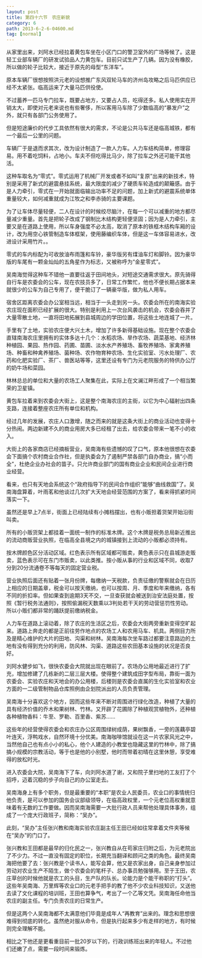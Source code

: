 ```yaml
---
layout: post
title: 第四十六节　农庄新貌
category: 6
path: 2013-6-2-6-04600.md
tag: [normal]
---
```


从家里出来，刘阿水已经拉着黄包车坐在小区门口的警卫室外的广场等候了。这是轻工业部车辆厂的研发试验品人力黄包车。目前只试生产了几辆。因为没有橡胶，所以做的轮子比较大，接近于原先的母型“东洋车”。

原本车辆厂很想按照洪元老的设想推广东风双轮马车的济州岛攻略之后马匹供应已经不太紧张。临高运来了大量马匹供役使。

不过蓄养一匹马专门拉车，既要占地方，又要占人员，吃得还多。私人使用实在开销太大，即使对元老来说也有些奢侈，所以客用马车除了少数临高的“暴发户”之外，就只有各部门公务使用了。

但是短途廉价的代步工具依然有很大的需求，不论是公共马车还是临高城铁，都有一个最后一公里的问题。

车辆厂于是退而求其次，改为设计制造了一款人力车。人力车结构简单，修理容易。用不着吃饲料，占地小。车夫不但吃得比马少，除了拉车之外还可能干其他活。

这种车取名为“零式”。零式运用了机械厂开发或者不如叫“复原”出来的新技术，特别是采用了新式的避震悬挂系统，最大限度的减少了硬质车轮造成的颠簸感。由于是人力牵引，零式在一开始就面临输出功率不足的问题，加上新式的避震系统单体重量较大，如何减重就成为江牧之和李赤骑的主要课题。

为了让车体尽量轻便，二人在设计的时候绞尽脑汁，在每一个可以减重的地方都尽量减少重量。首先是把轮子改成了钢制比木结构更轻便坚固；因为是人力牵引，主要又是在道路上使用，所以车身强度不必太高，取消了原本的铁框木结构车厢的设计，改为用空心铁管制造车体框架，使用藤编织车体，但是这一车体容易进水，改进设计采用竹片。。

零式的车内标配为可收放油布雨篷和车铃，豪华版另有煤油车灯和脚铃。因为豪华版的车尾有一颗金灿灿的五角星作为标志，又被称呼为“金星零式”。

吴南海觉得这种车不错他一直要往返于田间地头，对短途交通需求很大。原先骑得自行车是农委会的公车，现在农技员多了，日常工作繁忙，他也不便长期占据本来就很少的公车为自己专用了，便干脆订了一辆豪华版，做为私人用车。

宿舍区距离农委会办公室相当远，相当于一头走到另一头。农委会所在的南海实验农庄现在面积已经扩展的很大。特别是利用上一次台风袭击的机会，农委会吞并了大量零散土地，一直将田地拓展到县城周边的学田位置，将这些土地连城了一片。

手里有了土地，实验农庄便大兴土木，增加了许多新得基础设施。现在整个农委会直辖南海农庄里拥有的实体多达十几个：水稻农场、旱作农场、蔬菜基地、经济林种植园、果园、热作园、药圃、苗圃、淡水水产养殖场、畜牧养殖场、家禽养殖场、种畜和种禽养殖场、菌种场、农作物育种农场、生化实验室、污水处理厂、农药和化肥实验厂、茶厂、兽医站等等，这里还设有专门为元老院服务的特供办公厅的奶牛场和菜园。

林林总总的单位和大量的农场工人聚集在此，实际上在文澜江畔形成了一个相当繁荣的卫星镇。

黄包车拉着来到农委会大街上，这是整个南海农庄的主街，以它为中心辐射出四条支路，连接着整座农庄所有单位和机构。

经过几年的发展，农庄人口激增，随之而来的就是这条大街上的商业活动也变得十分热闹。两边新建不久的商业用房大多已经租了出去，给农委会带来一笔不小的收入。

大街上的各家商店已经摘板营业，吴南海有些遗憾的叹了口气，原本他很想在农委会下面搞个农村商业合作社，但是执委会为了遏制严禁各部门自办商业，搞“小而全”，杜绝企业办社会的苗子。只允许商业部门的国有商业企业和民间企业进行商业经营。

看来，也只有天地会系统这个“政府指导下的民间合作组织”能够“曲线救国”了。吴南海盘算着，叶雨茗和他谈过几次扩大天地会经营范围的方案了，看来得抓紧时间落实一下。

虽然还是早上7点半，街面上已经陆续有小摊档摆出，也有小贩担着货架开始沿街叫卖。

所有的小贩货架上都挂着一面统一制作的标准木牌。这个木牌是税务总局新近推出的流动商贩营业执照，在临高全县境之内的城镇接到上流动的小贩都必须持有。

按木牌颜色区分活动区域。红色表示所有区域都可贩卖，黄色表示只在县城游走贩卖，蓝色表示可在东门市贩卖，以此类推。按小贩从事的行业和区域不同，收取7分到20分流通卷不等每天的固定营业税。

营业执照后面还有贴着一张月份牌，每缴纳一天税款，负责征缴的警察就会在日历上相应的日期盖章，税金可以按天缴纳，也可以按周、月、季度和年来缴纳，各有不同的折扣率。但如果查到逾期3天不交，一旦查获就会被送到治安法庭处置，按照《暂行税务法通则》，按照偷漏税天数乘以3判处若干天的劳动营惩罚性劳动。所以小贩们都非常的踊跃提前缴纳税金。

人力车在道路上滚动着，除了农庄的生活区之后，农委会大街两旁重新变得空旷起来。道路上奔走的都是正前往劳作地点的农场工人和农用马车、机具。两侧目力所及是精心维护的大片的田地、沟渠和树林。吴南海每次坐车路过都要注意路边的土地有没有得到充分的利用，防风林、沟渠、道路这些农田基本设施的状况是否良好。

刘阿水健步如飞，很快农委会大院就出现在眼前了。农场办公用地最近进行了扩充，增加修建了几栋新的二层三层大楼。使得整个建筑成田字型布局，靠街一面为农委会、实验农庄和天地会的办公用楼，后楼则是农委会直属的生化实验室和农业方面的一二级管制物品仓库照例由企划院派出的人员负责管理。

吴南海十分喜欢这个地方，因而这些年来不断对周围进行绿化改造，种植了大量的具有经济价值的乔木和果树林、竹林。又开辟了花圃除了种植观赏植物外，还种植各种植物香料：牛至、罗勒、百里香、紫苏……

这些年的经营使得农委会和农庄办公区周围绿树成荫，果树飘香，一旁的莲藕亭碧叶连天，浮鸭戏水，自然环境十分优美。南海咖啡馆就设在这一片农家风光之中，当然他自己也有点小小的私心，他个人建造的小教堂也隐藏这里的竹林中，除了搞搞小规模的宗教活动，等于也是他的小别墅，他时而带着初晴在这里休憩，享受难得的放松时光。

进入农委会大院，吴南海下了车，向刘阿水道了谢，又和院子里扫地的工友打了个招呼，迈着沉稳的步子向自己的办公室走去。

吴南海身上有多个职务，但是最重要的“本职”是农业人民委员，农业口的事情统归他负责，是可以参加的国务会议部级领导，在临高政权里，一个元老位高权重就意味着有无数的工作要做。因而吴南海需要一大批行政人员来帮他处理具体事务，组成了一个庞大行政班子，简称：“吴办”。

此刻，“吴办”主任张兴教和南海实验农庄副主任王田已经如往常拿着文件夹等候在“吴办”的门口了。

张兴教和王田都是最早的归化民之一，张兴教自从在苟家庄归附之后，为元老院出了不少力。不过一直没有固定的职位，长期充当翻译和顾问之类的角色。最终吴南海把他要了去：张兴教是个读书人，能写会算，他又是农家出身，自己亲身参加过劳动对农业生产不陌生，做个农委会的笔杆子、总办事员勉强够用。至于王田，农庄草创的时候他就是农工的头目，生产队的队长。论能力是个能干称职的“打头”。这些年吴南海、万里辉等农业口的元老手把手的教了他不少农业科技知识，又送他去读了文化课程的培训班，王田也算争气，考出了一个乙等文凭。吴南海任命他当农庄的副主任。专门负责农庄的日常生产。

但是这两个人吴南海都不太满意他们毕竟是成年人“再教育”出来的。理念和思想很难得到彻底的转化。虽然绝对服从命令，但是执行起来多少有走样的地方，有时候则完全理解不能。

相比之下他还是更看重目前一批20岁以下的，行政训练班出来的年轻人。不过他们还嫩了点，需要一段时间来锻炼。
